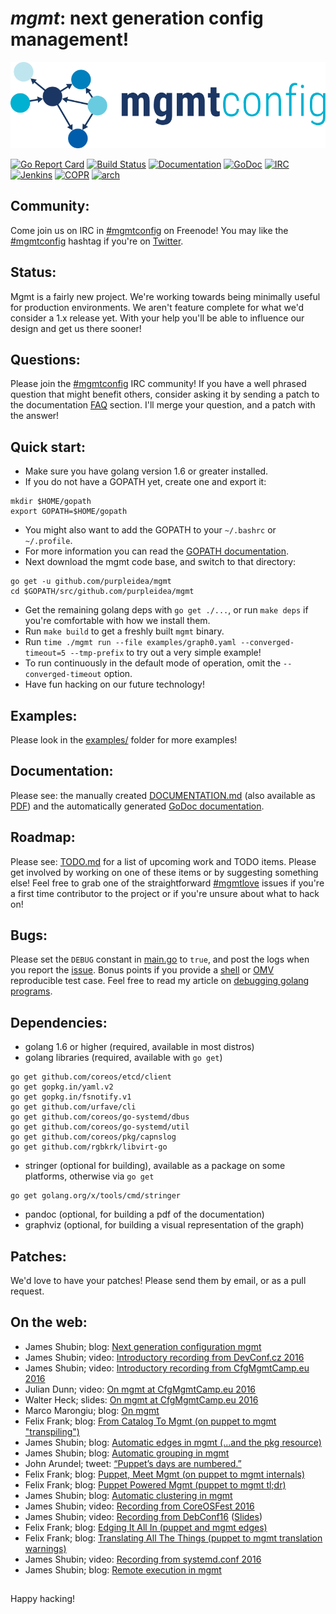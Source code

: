 # *mgmt*: next generation config management!

[![mgmt!](art/mgmt.png)](art/)

[![Go Report Card](https://goreportcard.com/badge/github.com/purpleidea/mgmt)](https://goreportcard.com/report/github.com/purpleidea/mgmt)
[![Build Status](https://secure.travis-ci.org/purpleidea/mgmt.png?branch=master)](http://travis-ci.org/purpleidea/mgmt)
[![Documentation](https://img.shields.io/docs/markdown.png)](DOCUMENTATION.md)
[![GoDoc](https://godoc.org/github.com/purpleidea/mgmt?status.svg)](https://godoc.org/github.com/purpleidea/mgmt)
[![IRC](https://img.shields.io/irc/%23mgmtconfig.png)](https://webchat.freenode.net/?channels=#mgmtconfig)
[![Jenkins](https://img.shields.io/jenkins/status.png)](https://ci.centos.org/job/purpleidea-mgmt/)
[![COPR](https://img.shields.io/copr/builds.png)](https://copr.fedoraproject.org/coprs/purpleidea/mgmt/)
[![arch](https://img.shields.io/arch/aur.png)](https://aur.archlinux.org/packages/mgmt/)

## Community:
Come join us on IRC in [#mgmtconfig](https://webchat.freenode.net/?channels=#mgmtconfig) on Freenode!
You may like the [#mgmtconfig](https://twitter.com/hashtag/mgmtconfig) hashtag if you're on [Twitter](https://twitter.com/#!/purpleidea).

## Status:
Mgmt is a fairly new project.
We're working towards being minimally useful for production environments.
We aren't feature complete for what we'd consider a 1.x release yet.
With your help you'll be able to influence our design and get us there sooner!

## Questions:
Please join the [#mgmtconfig](https://webchat.freenode.net/?channels=#mgmtconfig) IRC community!
If you have a well phrased question that might benefit others, consider asking it by sending a patch to the documentation [FAQ](https://github.com/purpleidea/mgmt/blob/master/DOCUMENTATION.md#usage-and-frequently-asked-questions) section. I'll merge your question, and a patch with the answer!

## Quick start:
* Make sure you have golang version 1.6 or greater installed.
* If you do not have a GOPATH yet, create one and export it:
```
mkdir $HOME/gopath
export GOPATH=$HOME/gopath
```
* You might also want to add the GOPATH to your `~/.bashrc` or `~/.profile`.
* For more information you can read the [GOPATH documentation](https://golang.org/cmd/go/#hdr-GOPATH_environment_variable).
* Next download the mgmt code base, and switch to that directory:
```
go get -u github.com/purpleidea/mgmt
cd $GOPATH/src/github.com/purpleidea/mgmt
```
* Get the remaining golang deps with `go get ./...`, or run `make deps` if you're comfortable with how we install them.
* Run `make build` to get a freshly built `mgmt` binary.
* Run `time ./mgmt run --file examples/graph0.yaml --converged-timeout=5 --tmp-prefix` to try out a very simple example!
* To run continuously in the default mode of operation, omit the `--converged-timeout` option.
* Have fun hacking on our future technology!

## Examples:
Please look in the [examples/](examples/) folder for more examples!

## Documentation:
Please see: the manually created [DOCUMENTATION.md](DOCUMENTATION.md) (also available as [PDF](https://pdfdoc-purpleidea.rhcloud.com/pdf/https://github.com/purpleidea/mgmt/blob/master/DOCUMENTATION.md)) and the automatically generated [GoDoc documentation](https://godoc.org/github.com/purpleidea/mgmt).

## Roadmap:
Please see: [TODO.md](TODO.md) for a list of upcoming work and TODO items.
Please get involved by working on one of these items or by suggesting something else!
Feel free to grab one of the straightforward [#mgmtlove](https://github.com/purpleidea/mgmt/labels/mgmtlove) issues if you're a first time contributor to the project or if you're unsure about what to hack on!

## Bugs:
Please set the `DEBUG` constant in [main.go](https://github.com/purpleidea/mgmt/blob/master/main.go) to `true`, and post the logs when you report the [issue](https://github.com/purpleidea/mgmt/issues).
Bonus points if you provide a [shell](https://github.com/purpleidea/mgmt/tree/master/test/shell) or [OMV](https://github.com/purpleidea/mgmt/tree/master/test/omv) reproducible test case.
Feel free to read my article on [debugging golang programs](https://ttboj.wordpress.com/2016/02/15/debugging-golang-programs/).

## Dependencies:
* golang 1.6 or higher (required, available in most distros)
* golang libraries (required, available with `go get`)
```
go get github.com/coreos/etcd/client
go get gopkg.in/yaml.v2
go get gopkg.in/fsnotify.v1
go get github.com/urfave/cli
go get github.com/coreos/go-systemd/dbus
go get github.com/coreos/go-systemd/util
go get github.com/coreos/pkg/capnslog
go get github.com/rgbkrk/libvirt-go
```
* stringer (optional for building), available as a package on some platforms, otherwise via `go get`
```
go get golang.org/x/tools/cmd/stringer
```
* pandoc (optional, for building a pdf of the documentation)
* graphviz (optional, for building a visual representation of the graph)

## Patches:
We'd love to have your patches! Please send them by email, or as a pull request.

## On the web:
* James Shubin; blog: [Next generation configuration mgmt](https://ttboj.wordpress.com/2016/01/18/next-generation-configuration-mgmt/)
* James Shubin; video: [Introductory recording from DevConf.cz 2016](https://www.youtube.com/watch?v=GVhpPF0j-iE&html5=1)
* James Shubin; video: [Introductory recording from CfgMgmtCamp.eu 2016](https://www.youtube.com/watch?v=fNeooSiIRnA&html5=1)
* Julian Dunn; video: [On mgmt at CfgMgmtCamp.eu 2016](https://www.youtube.com/watch?v=kfF9IATUask&t=1949&html5=1)
* Walter Heck; slides: [On mgmt at CfgMgmtCamp.eu 2016](http://www.slideshare.net/olindata/configuration-management-time-for-a-4th-generation/3)
* Marco Marongiu; blog: [On mgmt](http://syslog.me/2016/02/15/leap-or-die/)
* Felix Frank; blog: [From Catalog To Mgmt (on puppet to mgmt "transpiling")](https://ffrank.github.io/features/2016/02/18/from-catalog-to-mgmt/)
* James Shubin; blog: [Automatic edges in mgmt (...and the pkg resource)](https://ttboj.wordpress.com/2016/03/14/automatic-edges-in-mgmt/)
* James Shubin; blog: [Automatic grouping in mgmt](https://ttboj.wordpress.com/2016/03/30/automatic-grouping-in-mgmt/)
* John Arundel; tweet: [“Puppet’s days are numbered.”](https://twitter.com/bitfield/status/732157519142002688)
* Felix Frank; blog: [Puppet, Meet Mgmt (on puppet to mgmt internals)](https://ffrank.github.io/features/2016/06/12/puppet,-meet-mgmt/)
* Felix Frank; blog: [Puppet Powered Mgmt (puppet to mgmt tl;dr)](https://ffrank.github.io/features/2016/06/19/puppet-powered-mgmt/)
* James Shubin; blog: [Automatic clustering in mgmt](https://ttboj.wordpress.com/2016/06/20/automatic-clustering-in-mgmt/)
* James Shubin; video: [Recording from CoreOSFest 2016](https://www.youtube.com/watch?v=KVmDCUA42wc&html5=1)
* James Shubin; video: [Recording from DebConf16](http://meetings-archive.debian.net/pub/debian-meetings/2016/debconf16/Next_Generation_Config_Mgmt.webm) ([Slides](https://annex.debconf.org//debconf-share/debconf16/slides/15-next-generation-config-mgmt.pdf))
* Felix Frank; blog: [Edging It All In (puppet and mgmt edges)](https://ffrank.github.io/features/2016/07/12/edging-it-all-in/)
* Felix Frank; blog: [Translating All The Things (puppet to mgmt translation warnings)](https://ffrank.github.io/features/2016/08/19/translating-all-the-things/)
* James Shubin; video: [Recording from systemd.conf 2016](https://www.youtube.com/watch?v=jB992Zb3nH0&html5=1)
* James Shubin; blog: [Remote execution in mgmt](https://ttboj.wordpress.com/2016/10/07/remote-execution-in-mgmt/)

##

Happy hacking!

